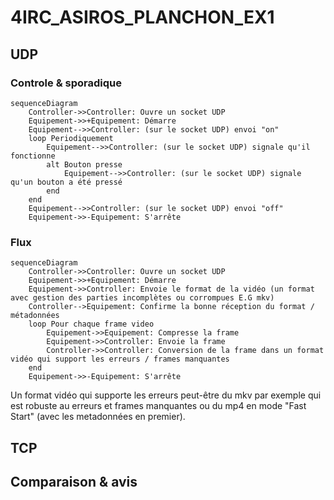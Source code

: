 # 4IRC_ASIROS_PLANCHON_EX1
## UDP
### Controle & sporadique
```mermaid
sequenceDiagram
    Controller->>Controller: Ouvre un socket UDP
    Equipement->>+Equipement: Démarre
    Equipement-->>Controller: (sur le socket UDP) envoi "on"
    loop Periodiquement
        Equipement-->>Controller: (sur le socket UDP) signale qu'il fonctionne
        alt Bouton presse
            Equipement-->>Controller: (sur le socket UDP) signale qu'un bouton a été pressé
        end
    end
    Equipement-->>Controller: (sur le socket UDP) envoi "off"
    Equipement->>-Equipement: S'arrête
```

### Flux
```mermaid
sequenceDiagram
    Controller->>Controller: Ouvre un socket UDP
    Equipement->>+Equipement: Démarre
    Equipement->>Controller: Envoie le format de la vidéo (un format avec gestion des parties incomplètes ou corrompues E.G mkv)
    Controller-->Equipement: Confirme la bonne réception du format / métadonnées
    loop Pour chaque frame video
        Equipement->>Equipement: Compresse la frame
        Equipement->>Controller: Envoie la frame
        Controller->>Controller: Conversion de la frame dans un format vidéo qui support les erreurs / frames manquantes
    end
    Equipement->>-Equipement: S'arrête
```
Un format vidéo qui supporte les erreurs peut-être du mkv par exemple qui est robuste au erreurs et frames manquantes ou du mp4 en mode "Fast Start" (avec les metadonnées en premier). 

## TCP

## Comparaison & avis
